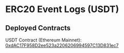 # ERC20 Event Logs (USDT)
## Deployed Contracts
USDT Contract (Ethereum Mainnet): [0xdAC17F958D2ee523a2206206994597C13D831ec7](https://etherscan.io/address/0xdAC17F958D2ee523a2206206994597C13D831ec7)